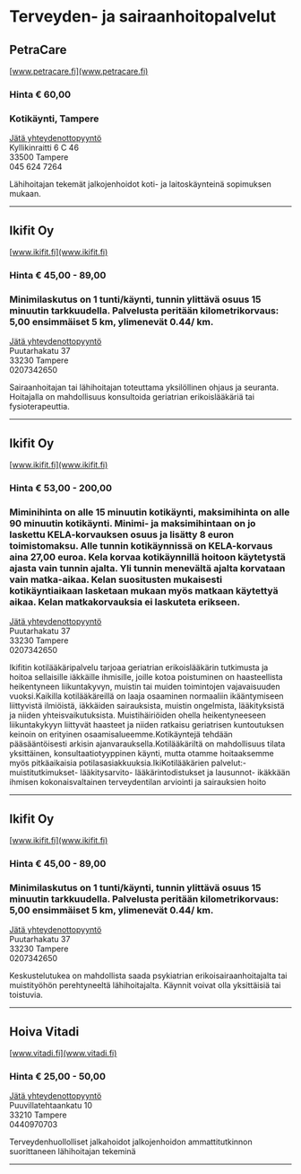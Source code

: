 # Terveyden- ja sairaanhoitopalvelut


## PetraCare
[www.petracare.fi](www.petracare.fi)  
### Hinta € 60,00
### Kotikäynti, Tampere
[Jätä yhteydenottopyyntö](%23workflows%3Femail%3Dpetra.toiviainen%40gmail.com%26serviceType%3Dcategory.healthcare%26companyName%3DPetraCare)  
Kyllikinraitti 6 C 46  
33500 Tampere  
045 624 7264  

Lähihoitajan tekemät jalkojenhoidot koti- ja laitoskäynteinä sopimuksen mukaan.

---


## Ikifit Oy
[www.ikifit.fi](www.ikifit.fi)  
### Hinta € 45,00 - 89,00
### Minimilaskutus on 1 tunti/käynti, tunnin ylittävä osuus 15 minuutin tarkkuudella. Palvelusta peritään kilometrikorvaus: 5,00 ensimmäiset 5 km, ylimenevät 0.44/ km.
[Jätä yhteydenottopyyntö](%23workflows%3Femail%3Dmarjo.sirkeoja%40ikifit.fi%26serviceType%3Dcategory.healthcare%26companyName%3DIkifit+Oy)  
Puutarhakatu 37  
33230 Tampere  
0207342650  

Sairaanhoitajan tai lähihoitajan toteuttama yksilöllinen ohjaus ja seuranta. Hoitajalla on mahdollisuus konsultoida geriatrian erikoislääkäriä tai fysioterapeuttia.   

---


## Ikifit Oy
[www.ikifit.fi](www.ikifit.fi)  
### Hinta € 53,00 - 200,00
### Miminihinta on alle 15 minuutin kotikäynti, maksimihinta on alle 90 minuutin kotikäynti. Minimi- ja maksimihintaan on jo laskettu KELA-korvauksen osuus ja lisätty 8 euron toimistomaksu. Alle tunnin kotikäynnissä on KELA-korvaus aina 27,00 euroa. Kela korvaa kotikäynnillä hoitoon käytetystä ajasta vain tunnin ajalta. Yli tunnin menevältä ajalta korvataan vain matka-aikaa. Kelan suositusten mukaisesti kotikäyntiaikaan lasketaan mukaan myös matkaan käytettyä aikaa. Kelan matkakorvauksia ei laskuteta erikseen.
[Jätä yhteydenottopyyntö](%23workflows%3Femail%3Dmarjo.sirkeoja%40ikifit.fi%26serviceType%3Dcategory.healthcare%26companyName%3DIkifit+Oy)  
Puutarhakatu 37  
33230 Tampere  
0207342650  

Ikifitin kotilääkäripalvelu tarjoaa geriatrian erikoislääkärin tutkimusta ja hoitoa sellaisille iäkkäille ihmisille, joille kotoa poistuminen on haasteellista heikentyneen liikuntakyvyn, muistin tai muiden toimintojen vajavaisuuden vuoksi.Kaikilla kotilääkäreillä on laaja osaaminen normaaliin ikääntymiseen liittyvistä ilmiöistä, iäkkäiden sairauksista, muistin ongelmista, lääkityksistä ja niiden yhteisvaikutuksista. Muistihäiriöiden ohella heikentyneeseen liikuntakykyyn liittyvät haasteet ja niiden ratkaisu geriatrisen kuntoutuksen keinoin on erityinen osaamisalueemme.Kotikäyntejä tehdään pääsääntöisesti arkisin ajanvarauksella.Kotilääkäriltä on mahdollisuus tilata yksittäinen, konsultaatiotyyppinen käynti, mutta otamme hoitaaksemme myös pitkäaikaisia potilasasiakkuuksia.IkiKotilääkärien palvelut:- muistitutkimukset- lääkitysarvito- lääkärintodistukset ja lausunnot- ikäkkään ihmisen kokonaisvaltainen terveydentilan arviointi ja sairauksien hoito  

---


## Ikifit Oy
[www.ikifit.fi](www.ikifit.fi)  
### Hinta € 45,00 - 89,00
### Minimilaskutus on 1 tunti/käynti, tunnin ylittävä osuus 15 minuutin tarkkuudella. Palvelusta peritään kilometrikorvaus: 5,00 ensimmäiset 5 km, ylimenevät 0.44/ km.
[Jätä yhteydenottopyyntö](%23workflows%3Femail%3Dmarjo.sirkeoja%40ikifit.fi%26serviceType%3Dcategory.healthcare%26companyName%3DIkifit+Oy)  
Puutarhakatu 37  
33230 Tampere  
0207342650  

Keskustelutukea on mahdollista saada psykiatrian erikoisairaanhoitajalta tai muistityöhön perehtyneeltä lähihoitajalta. Käynnit voivat olla yksittäisiä tai toistuvia.  

---


## Hoiva Vitadi
[www.vitadi.fi](www.vitadi.fi)  
### Hinta € 25,00 - 50,00
[Jätä yhteydenottopyyntö](%23workflows%3Femail%3Dvitadi.forever%40gmail.com%26serviceType%3Dcategory.healthcare%26companyName%3DHoiva+Vitadi)  
Puuvillatehtaankatu 10  
33210 Tampere  
0440970703  

Terveydenhuollolliset jalkahoidot jalkojenhoidon ammattitutkinnon suorittaneen lähihoitajan tekeminä

---
